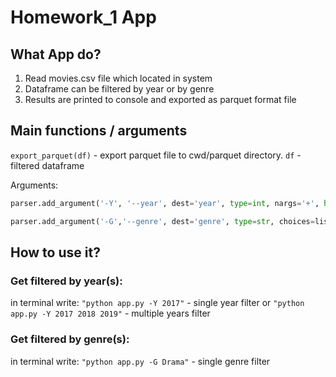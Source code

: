 # Homework_1 App

## What App do?
1. Read movies.csv file which located in system
2. Dataframe can be filtered by year or by genre
3. Results are printed to console and exported as parquet format file 

## Main functions / arguments
`export_parquet(df)` - export parquet file to cwd/parquet directory. `df` - filtered dataframe

Arguments:
```Python
parser.add_argument('-Y', '--year', dest='year', type=int, nargs='+', help='Write one or multiple years. e.g. 2014 2017')

parser.add_argument('-G','--genre', dest='genre', type=str, choices=list_of_genres, help='Write movie genre or multiple genres. e.g. Drama')
```

## How to use it?
### Get filtered by year(s):
in terminal write: 
`"python app.py -Y 2017"` - single year filter or `"python app.py -Y 2017 2018 2019"` - multiple years filter

### Get filtered by genre(s):
in terminal write: 
`"python app.py -G Drama"` - single genre filter





